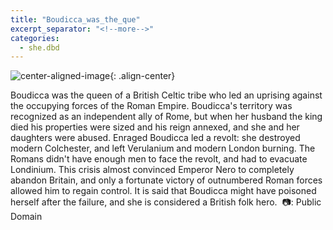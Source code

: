 ```yaml
---
title: "Boudicca_was_the_que"
excerpt_separator: "<!--more-->"
categories:
  - she.dbd
---
```



![center-aligned-image](https://cdn.pixabay.com/photo/2020/10/26/16/56/man-5687861_1280.png){: .align-center}

Boudicca was the queen of a British Celtic tribe who led an uprising against the occupying forces of the Roman Empire. Boudicca's territory was recognized as an independent ally of Rome, but when her husband the king died his properties were sized and his reign annexed, and she and her daughters were abused. Enraged Boudicca led a revolt: she destroyed modern Colchester, and left Verulanium and modern London burning. The Romans didn't have enough men to face the revolt, and had to evacuate Londinium. This crisis almost convinced Emperor Nero to completely abandon Britain, and only a fortunate victory of outnumbered Roman forces allowed him to regain control. It is said that Boudicca might have poisoned herself after the failure, and she is considered a British folk hero.⁠
⁠
📷: Public Domain⁠
⁠
